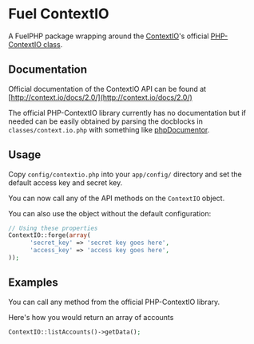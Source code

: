 # Fuel ContextIO

A FuelPHP package wrapping around the [ContextIO](http://context.io)'s official [PHP-ContextIO class](https://github.com/contextio/PHP-ContextIO).

## Documentation

Official documentation of the ContextIO API can be found at [http://context.io/docs/2.0/](http://context.io/docs/2.0/)

The official PHP-ContextIO library currently has no documentation but if needed can be easily obtained by parsing the docblocks in `classes/context.io.php` with something like [phpDocumentor](http://www.phpdoc.org/).

## Usage

Copy `config/contextio.php` into your `app/config/` directory and set the default access key and secret key.

You can now call any of the API methods on the `ContextIO` object.

You can also use the object without the default configuration:

```php
// Using these properties
ContextIO::forge(array(
      'secret_key' => 'secret key goes here',
      'access_key' => 'access key goes here',
));
```

## Examples

You can call any method from the official PHP-ContextIO library.

Here's how you would return an array of accounts

```php
ContextIO::listAccounts()->getData();
```